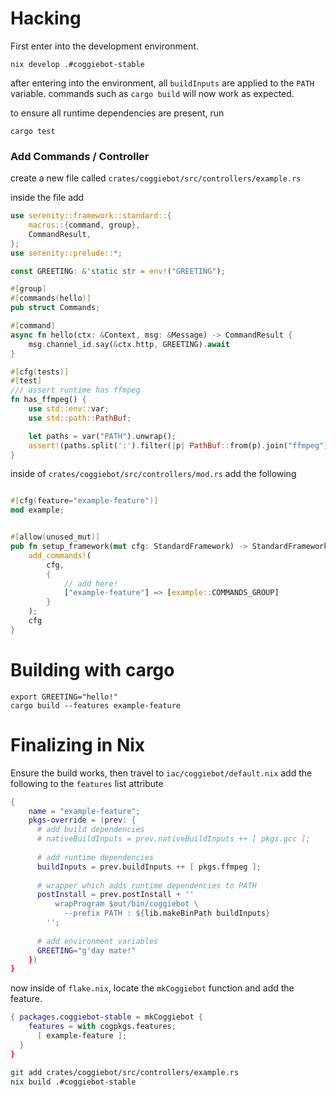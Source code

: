 # Hacking

First enter into the development environment.

```
nix develop .#coggiebot-stable 
```

after entering into the environment, all `buildInputs` are applied to the `PATH` variable.
commands such as `cargo build` will now work as expected.


to ensure all runtime dependencies are present, run 
```
cargo test
```

### Add Commands / Controller
create a new file called `crates/coggiebot/src/controllers/example.rs`

inside the file add
```rs
use serenity::framework::standard::{
    macros::{command, group},
    CommandResult,
};
use serenity::prelude::*;

const GREETING: &'static str = env!("GREETING");

#[group]
#[commands(hello)]
pub struct Commands;

#[command]
async fn hello(ctx: &Context, msg: &Message) -> CommandResult {
    msg.channel_id.say(&ctx.http, GREETING).await
}

#[cfg(tests)]
#[test]
/// assert runtime has ffmpeg
fn has_ffmpeg() {
    use std::env::var;
    use std::path::PathBuf;

    let paths = var("PATH").unwrap();
    assert!(paths.split(':').filter(|p| PathBuf::from(p).join("ffmpeg").exists()).count() >= 1);
}
```


inside of `crates/coggiebot/src/controllers/mod.rs` add the following
```rs

#[cfg(feature="example-feature")]
mod example;


#[allow(unused_mut)]
pub fn setup_framework(mut cfg: StandardFramework) -> StandardFramework {
    add_commands!(
        cfg,
        {
            // add here!
            ["example-feature"] => [example::COMMANDS_GROUP]
        }
    );
    cfg
}
```

# Building with cargo
```
export GREETING="hello!"
cargo build --features example-feature
```


# Finalizing in Nix
Ensure the build works, then travel to `iac/coggiebot/default.nix`
add the following to the `features` list attribute
```nix
{ 
    name = "example-feature";
    pkgs-override = (prev: {
      # add build dependencies
      # nativeBuildInputs = prev.nativeBuildInputs ++ [ pkgs.gcc ];
      
      # add runtime dependencies
      buildInputs = prev.buildInputs ++ [ pkgs.ffmpeg ];
      
      # wrapper which adds runtime dependencies to PATH
      postInstall = prev.postInstall + ''
          wrapProgram $out/bin/coggiebot \
            --prefix PATH : ${lib.makeBinPath buildInputs}
        '';
      
      # add environment variables
      GREETING="g'day mate!"
    })
}
```


now inside of `flake.nix`, locate the `mkCoggiebot` function and add the feature.
```nix
{ packages.coggiebot-stable = mkCoggiebot {
    features = with cogpkgs.features;
      [ example-feature ];
  }
}
```



```sh
git add crates/coggiebot/src/controllers/example.rs
nix build .#coggiebot-stable
```
